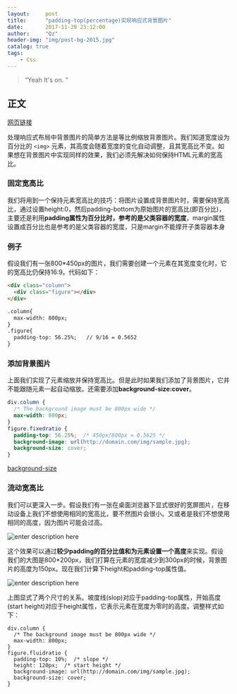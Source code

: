 ```yaml
---
layout:     post
title:      "padding-top(percentage)实现响应式背景图片"
date:       2017-11-29 23:12:00
author:     "Qz"
header-img: "img/post-bg-2015.jpg"
catalog: true
tags:
    - Css
---
```


> “Yeah It's on. ”


## 正文


[网页链接](http://ju.outofmemory.cn/entry/22712)


处理响应式布局中背景图片的简单方法是等比例缩放背景图片。我们知道宽度设为百分比的  `<img>` 元素，其高度会随着宽度的变化自动调整，且其宽高比不变。如果想在背景图片中实现同样的效果，我们必须先解决如何保持HTML元素的宽高比。

### 固定宽高比

我们将用到一个保持元素宽高比的技巧：将图片设置成背景图片时，需要保持宽高比，通过设置height:0，然后padding-bottom为原始图片的宽高比(即百分比)，主要还是利用**padding属性为百分比时，参考的是父类容器的宽度**，margin属性设置成百分比也是参考的是父类容器的宽度，只是margin不能撑开子类容器本身




### 例子
假设我们有一张800*450px的图片，我们需要创建一个元素在其宽度变化时，它的宽高比仍保持16:9。代码如下：
```html
<div class="column">
  <div class="figure"></div>
</div>

.column{
  max-width: 800px;
}
.figure{
  padding-top: 56.25%;   // 9/16 = 0.5652
}
```



### 添加背景图片 
上面我们实现了元素缩放并保持宽高比。但是此时如果我们添加了背景图片，它并不能跟随元素一起自动缩放。还需要添加**background-size:cover**。

```css
div.column {
  /* The background image must be 800px wide */
  max-width: 800px;
}
figure.fixedratio {
  padding-top: 56.25%;  /* 450px/800px = 0.5625 */
  background-image: url(http://domain.com/img/sample.jpg);
  background-size: cover;
}
```

[background-size](http://www.topcss.org/demo/background-size-cover-contain.html)

### 流动宽高比
我们可以更深入一步。假设我们有一张在桌面浏览器下显式很好的宽屏图片，在移动设备上我们不想使用相同的宽高比，要不然图片会很小。又或者是我们不想使用相同的高度，因为图片可能会过高。

![enter description here][1]


这个效果可以通过**较少padding的百分比值和为元素设置一个高度**来实现。假设我们的大图是800*200px，我们打算在元素的宽度减少到300px的时候，背景图片的高度为150px。现在我们计算下height和padding-top属性值。

![enter description here][2]


上图显式了两个尺寸的关系。坡度线(slop)对应于padding-top属性，开始高度(start height)对应于height属性，它表示元素在宽度为零时的高度。调整样式如下：
```
div.column {
  /* The background image must be 800px wide */
  max-width: 800px;
}
figure.fluidratio {
  padding-top: 10%;  /* slope */
  height: 120px;  /* start height */
  background-image: url(http://domain.com/img/sample.jpg);
  background-size: cover;
}
```


[1]: http://www.topcss.org/wp-content/uploads/2012/11/fluid-ratio.png
[2]: http://www.topcss.org/wp-content/uploads/2012/11/ratio-calculation.png